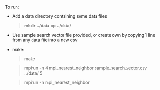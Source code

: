 To run:

* Add a data directory containing some data files

    > mkdir ../data
    > cp <path-to-datafile> ../data/<datafile>

* Use sample search vector file provided, or create own by copying 1 line from any data file into a new csv

* make:
    
    > make

    > mpirun -n 4 mpi_nearest_neighbor sample_search_vector.csv ../data/ 5 

    > mpirun -n <num threads> mpi_nearest_neighbor <search-vector-file> <data directory> <num results> 
